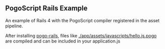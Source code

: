 ## PogoScript Rails Example

An example of Rails 4 with the PogoScript compiler registered in the asset pipeline.

After installing [pogo-rails](https://github.com/featurist/pogo-rails), files like [./app/assets/javascripts/hello.js.pogo](./app/assets/javascripts/hello.js.pogo) are compiled and can be included in your application.js
